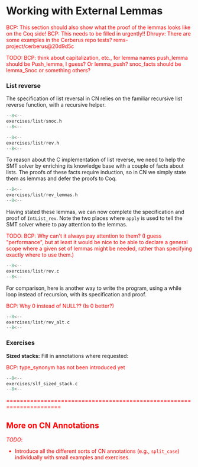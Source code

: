 # Working with External Lemmas

<span style="color:red">
BCP: This section should also show what the proof of the lemmas
looks like on the Coq side! 
</span>

<span style="color:red">
BCP: This needs to be filled in urgently!! 
</span>
<span style="color:red">
 Dhruyv: There are some examples in the Cerberus repo tests? rems-project/cerberus@20d9d5c 
</span>

<span style="color:red">

TODO: BCP:
think about capitalization, etc., for lemma names
push_lemma should be Push_lemma, I guess? Or lemma_push?
snoc_facts should be lemma_Snoc or something
others?

</span>

### List reverse

The specification of list reversal in CN relies on the familiar
recursive list reverse function, with a recursive helper.

```c title="exercises/list/snoc.h"
--8<--
exercises/list/snoc.h
--8<--
```

```c title="exercises/list/rev.h"
--8<--
exercises/list/rev.h
--8<--
```

To reason about the C implementation of list reverse, we need to help
the SMT solver by enriching its knowledge base with a couple of facts
about lists. The proofs of these facts require induction, so in CN we
simply state them as lemmas and defer the proofs to Coq.

```c title="exercises/list/rev_lemmas.h"
--8<--
exercises/list/rev_lemmas.h
--8<--
```

Having stated these lemmas, we can now complete the specification and
proof of `IntList_rev`. Note the two places where `apply` is used
to tell the SMT solver where to pay attention to the lemmas.

<span style="color:red">

TODO: BCP: Why can't it always pay attention to them? (I guess
"performance", but at least it would be nice to be able to declare a
general scope where a given set of lemmas might be needed, rather than
specifying exactly where to use them.)

</span>

```c title="exercises/list/rev.c"
--8<--
exercises/list/rev.c
--8<--
```

For comparison, here is another way to write the program, using a
while loop instead of recursion, with its specification and proof.

<span style="color:red">
BCP: Why 0 instead of NULL?? (Is 0 better?) 
</span>

```c title="exercises/list/rev_alt.c"
--8<--
exercises/list/rev_alt.c
--8<--
```

### Exercises

**Sized stacks:** Fill in annotations where requested:

<span style="color:red">
BCP: type_synonym has not been introduced yet 
</span>

```c title="exercises/slf_sized_stack.c"
--8<--
exercises/slf_sized_stack.c
--8<--
```

<span style="color:red">
 ====================================================================== 
</span>

<span style="color:red">


## More on CN Annotations

_TODO_:

- Introduce all the different sorts of CN annotations (e.g.,
  `split_case`) individually with small examples and exercises.

</span>


